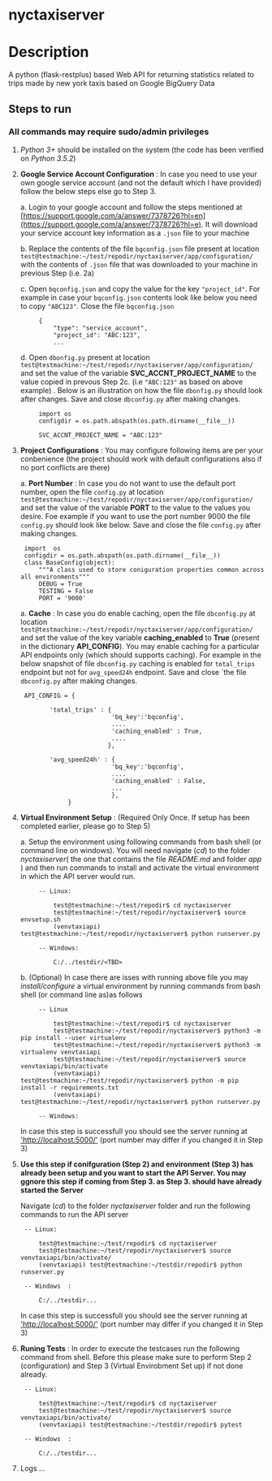 # nyctaxiserver
 
 # Description
  A python (flask-restplus) based Web API for returning statistics related to trips made by new york taxis based on Google BigQuery Data

## Steps to run
### All commands may require sudo/admin privileges
1. *Python 3+* should be installed on the system (the code has been verified on *Python 3.5.2*)


2. **Google Service Account Configuration** : In case you need to use your own google service account (and not the default which I have provided) follow the below steps else go to Step 3.

    a. Login to your google account and follow the steps mentioned at [https://support.google.com/a/answer/7378726?hl=en](https://support.google.com/a/answer/7378726?hl=e).  It will download your service account key information as a  ```.json``` file to your machine
    
    b. Replace the contents of the file ```bqconfig.json``` file present at location ```test@testmachine:~/test/repodir/nyctaxiserver/app/configuration/``` with the contents of ```.json``` file that was downloaded to your machine in previous Step (i.e. 2a)

    c. Open ```bqconfig.json``` and copy the value for the key  ```"project_id"```. For example in case your ```bqconfig.json``` contents look like below you need to copy `"ABC123"`.  Close the file ```bqconfig.json``` 

            {
                "type": "service_account",
                "project_id": "ABC:123",
                ...

    d. Open ```dbonfig.py``` present at location ```test@testmachine:~/test/repodir/nyctaxiserver/app/configuration/``` and set the value of the variable **SVC_ACCNT_PROJECT_NAME** to the value copied in prevous Step 2c. (i.e `"ABC:123"` as based on above example) . Below is an illustration on how the file 
    ```dbonfig.py``` should look after changes. Save and close ```dbconfig.py``` after making changes.


            import os
            configdir = os.path.abspath(os.path.dirname(__file__))

            SVC_ACCNT_PROJECT_NAME = "ABC:123"



3. **Project Configurations** : You may configure following items are per your conbenience (the project should work with default configurations also if no port conflicts are there)
    
    a. **Port Number** : In case you do not want to use the default port number, open the file ```config.py``` at location ```test@testmachine:~/test/repodir/nyctaxiserver/app/configuration/``` and set the value of the variable **PORT** to the value to the values you desire. Foe example if you want to use the port number 9000 the file ```config.py``` should look like below.  Save and close the file ```config.py``` after making changes.

        import  os
        configdir = os.path.abspath(os.path.dirname(__file__))
        class BaseConfig(object):
            """A class used to store coniguration properties common across all environments"""
            DEBUG = True
            TESTING = False
            PORT = '9000'

                           
    a. **Cache** : In case you do enable caching, open the file ```dbconfig.py``` at location ```test@testmachine:~/test/repodir/nyctaxiserver/app/configuration/``` and set the value of the key variable **caching_enabled** to **True** (present in the dictionary **API_CONFIG**). You may enable caching for a particular API endpoints only (which should supports caching). For example in the below snapshot of file ```dbconfig.py``` caching is enabled for `total_trips` endpoint but not for `avg_speed24h` endpoint. Save and close `the file ```dbconfig.py``` after making changes.


        API_CONFIG = {
               
               'total_trips' : {
                                'bq_key':'bqconfig', 
                                ....
                                'caching_enabled' : True,
                                ....
                               },

               'avg_speed24h' : {
                                'bq_key':'bqconfig', 
                                ....
                                'caching_enabled' : False,
                                ... 
                                },
                    }         
     



4. **Virtual Environment Setup** : (Required Only Once. If setup has been completed earlier, please go to Step 5)

    a.   Setup the environment using following commands from bash shell (or command line on windows). You will need navigate (*cd*) to the folder *nyctaxiserver*( the one that contains the file *README.md* and folder *app* ) and then run commands to install and activate the virtual environment in which the API server would run.

            -- Linux:   
                
                test@testmachine:~/test/repodir$ cd nyctaxiserver
                test@testmachine:~/test/repodir/nyctaxiserver$ source envsetup.sh
                (venvtaxiapi) test@testmachine:~/test/repodir/nyctaxiserver$ python runserver.py
                        
            -- Windows: 

                C:/../testdir/<TBD>

    b. (Optional) In case there are isses with running above file you may *install/configure* a virtual environment by running commands from bash shell (or command line as)as follows
            
            -- Linux 
                
                test@testmachine:~/test/repodir$ cd nyctaxiserver
                test@testmachine:~/test/repodir/nyctaxiserver$ python3 -m pip install --user virtualenv
                test@testmachine:~/test/repodir/nyctaxiserver$ python3 -m virtualenv venvtaxiapi
                test@testmachine:~/test/repodir/nyctaxiserver$ source venvtaxiapi/bin/activate
                (venvtaxiapi) test@testmachine:~/test/repodir/nyctaxiserver$ python -m pip install -r requirements.txt
                (venvtaxiapi) test@testmachine:~/test/repodir/nyctaxiserver$ python runserver.py

            -- Windows:
        
    In case this step is successfull you should see the server running at ['http://localhost:5000/']('http://localhost:5000/') (port number may differ if you changed it in Step 3)
        
 

5. **Use this step if conifguration (Step 2) and environment (Step 3) has already been setup and you want to start the API Server. You may ggnore this step if coming from Step 3. as Step 3. should have already started the Server** 

    Navigate (*cd*) to the folder *nyctaxiserver* folder and run the following commands to run the API server

        -- Linux:   
            
            test@testmachine:~/test/repodir$ cd nyctaxiserver
            test@testmachine:~/test/repodir/nyctaxiserver$ source venvtaxiapi/bin/activate/
            (venvtaxiapi) test@testmachine:~/testdir/repodir$ python runserver.py
                    
        -- Windows  : 

            C:/../testdir...

    In case this step is successfull you should see the server running at ['http://localhost:5000/']('http://localhost:5000/') (port number may differ if you changed it in Step 3)



6. **Runing Tests**  : In order to execute the testcases run the following command from shell. Before this please make sure to perform Step 2 (configuration) and Step 3 (Virtual Envirobment Set up) if not done already.

        -- Linux:   
            
            test@testmachine:~/test/repodir$ cd nyctaxiserver
            test@testmachine:~/test/repodir/nyctaxiserver$ source venvtaxiapi/bin/activate/
            (venvtaxiapi) test@testmachine:~/testdir/repodir$ pytest
                    
        -- Windows  : 

            C:/../testdir...

5. Logs ...<TBC>